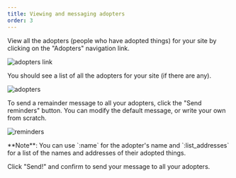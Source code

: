 ```yaml
---
title: Viewing and messaging adopters
order: 3
---
```


View all the adopters (people who have adopted things) for your site by clicking on the "Adopters" navigation link.

![adopters link](../images/adopters_link.png)

You should see a list of all the adopters for your site (if there are any).

![adopters](../images/adopters.png)

To send a remainder message to all your adopters, click the "Send reminders" button. You can modify the default message, or write your own from scratch.

![reminders](../images/reminders.png)

<div class='alert'>
    **Note**: You can use `:name` for the adopter's name and `:list_addresses` for a list of the names and addresses of their adopted things.
</div>

Click "Send!" and confirm to send your message to all your adopters.
